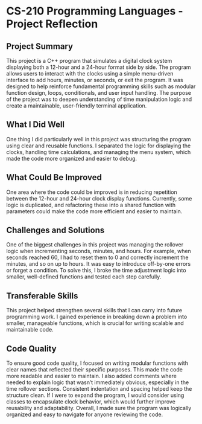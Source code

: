 # CS-210 Programming Languages - Project Reflection

## Project Summary
This project is a C++ program that simulates a digital clock system displaying both a 12-hour and a 24-hour format side by side. The program allows users to interact with the clocks using a simple menu-driven interface to add hours, minutes, or seconds, or exit the program. It was designed to help reinforce fundamental programming skills such as modular function design, loops, conditionals, and user input handling. The purpose of the project was to deepen understanding of time manipulation logic and create a maintainable, user-friendly terminal application.

## What I Did Well
One thing I did particularly well in this project was structuring the program using clear and reusable functions. I separated the logic for displaying the clocks, handling time calculations, and managing the menu system, which made the code more organized and easier to debug.

## What Could Be Improved
One area where the code could be improved is in reducing repetition between the 12-hour and 24-hour clock display functions. Currently, some logic is duplicated, and refactoring these into a shared function with parameters could make the code more efficient and easier to maintain.

## Challenges and Solutions
One of the biggest challenges in this project was managing the rollover logic when incrementing seconds, minutes, and hours. For example, when seconds reached 60, I had to reset them to 0 and correctly increment the minutes, and so on up to hours. It was easy to introduce off-by-one errors or forget a condition. To solve this, I broke the time adjustment logic into smaller, well-defined functions and tested each step carefully. 

## Transferable Skills
This project helped strengthen several skills that I can carry into future programming work. I gained experience in breaking down a problem into smaller, manageable functions, which is crucial for writing scalable and maintainable code.

## Code Quality
To ensure good code quality, I focused on writing modular functions with clear names that reflected their specific purposes. This made the code more readable and easier to maintain. I also added comments where needed to explain logic that wasn’t immediately obvious, especially in the time rollover sections. Consistent indentation and spacing helped keep the structure clean. If I were to expand the program, I would consider using classes to encapsulate clock behavior, which would further improve reusability and adaptability. Overall, I made sure the program was logically organized and easy to navigate for anyone reviewing the code.

